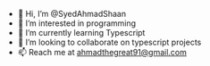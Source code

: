 - 👋 Hi, I’m @SyedAhmadShaan
- 👀 I’m interested in programming
- 🌱 I’m currently learning Typescript
- 💞️ I’m looking to collaborate on typescript projects
- 📫 Reach me at ahmadthegreat91@gmail.com

<!---
SyedAhmadShaan/SyedAhmadShaan is a ✨ special ✨ repository because its `README.md` (this file) appears on your GitHub profile.
You can click the Preview link to take a look at your changes.
--->
